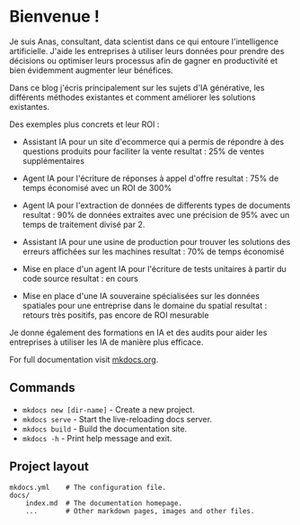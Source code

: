 # Bienvenue ! 

Je suis Anas, consultant, data scientist dans ce qui entoure l'intelligence artificielle. J'aide les entreprises à utiliser leurs données pour prendre des décisions ou optimiser leurs processus afin de gagner en productivité et bien évidemment augmenter leur bénéfices.

Dans ce blog j'écris principalement sur les sujets d'IA générative, les différents méthodes existantes et comment améliorer les solutions   existantes.


Des exemples plus concrets et leur ROI : 
- Assistant IA pour un site d'ecommerce qui a permis de répondre à des questions produits pour faciliter la vente 
resultat : 25% de ventes supplémentaires
- Agent IA pour l'écriture de réponses à appel d'offre
resultat : 75% de temps économisé avec un ROI de 300%
- Agent IA pour l'extraction de données de differents types de documents
resultat : 90% de données extraites avec une précision de 95% avec un temps de traitement divisé par 2.
- Assistant IA pour une usine de production pour trouver les solutions des erreurs affichées sur les machines
resultat : 70% de temps économisé
- Mise en place d'un agent IA pour l'écriture de tests unitaires à partir du code source
resultat : en cours

- Mise en place d'une IA souveraine spécialisées sur les données spatiales pour une entreprise dans le domaine du spatial
resultat : retours très positifs, pas encore de ROI mesurable



Je donne également des formations en IA et des audits pour aider les entreprises à utiliser les IA de manière plus efficace.


For full documentation visit [mkdocs.org](https://www.mkdocs.org).

## Commands

* `mkdocs new [dir-name]` - Create a new project.
* `mkdocs serve` - Start the live-reloading docs server.
* `mkdocs build` - Build the documentation site.
* `mkdocs -h` - Print help message and exit.

## Project layout

    mkdocs.yml    # The configuration file.
    docs/
        index.md  # The documentation homepage.
        ...       # Other markdown pages, images and other files.
